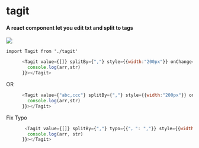 # tagit
#### A react component let you edit txt and split to tags

<img src="https://github.com/robgaoo/tagit/blob/main/demo.gif"/>

```
import Tagit from './tagit'
```

```javascript
      <Tagit value={[]} splitBy={","} style={{width:"200px"}} onChange={(arr,str)=>{
        console.log(arr,str)
      }}></Tagit>
```

OR

```javascript
      <Tagit value={"abc,ccc"} splitBy={","} style={{width:"200px"}} onChange={(arr,str)=>{
        console.log(arr,str)
      }}></Tagit>
```

Fix Typo

```javascript
       <Tagit value={[]} splitBy={","} typo={{"，": ","}} style={{width: "200px"}} onChange={(arr, str) => {
        console.log(arr, str)
      }}></Tagit>
```